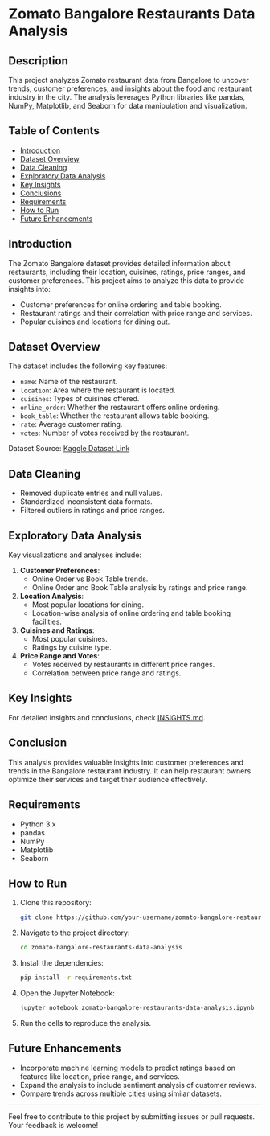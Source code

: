 # Zomato Bangalore Restaurants Data Analysis

## Description
This project analyzes Zomato restaurant data from Bangalore to uncover trends, customer preferences, and insights about the food and restaurant industry in the city. The analysis leverages Python libraries like pandas, NumPy, Matplotlib, and Seaborn for data manipulation and visualization.

## Table of Contents
- [Introduction](#introduction)
- [Dataset Overview](#dataset-overview)
- [Data Cleaning](#data-cleaning)
- [Exploratory Data Analysis](#exploratory-data-analysis)
- [Key Insights](#key-insights)
- [Conclusions](#conclusions)
- [Requirements](#requirements)
- [How to Run](#how-to-run)
- [Future Enhancements](#future-enhancements)

## Introduction
The Zomato Bangalore dataset provides detailed information about restaurants, including their location, cuisines, ratings, price ranges, and customer preferences. This project aims to analyze this data to provide insights into:
- Customer preferences for online ordering and table booking.
- Restaurant ratings and their correlation with price range and services.
- Popular cuisines and locations for dining out.

## Dataset Overview
The dataset includes the following key features:
- `name`: Name of the restaurant.
- `location`: Area where the restaurant is located.
- `cuisines`: Types of cuisines offered.
- `online_order`: Whether the restaurant offers online ordering.
- `book_table`: Whether the restaurant allows table booking.
- `rate`: Average customer rating.
- `votes`: Number of votes received by the restaurant.


Dataset Source: [Kaggle Dataset Link](https://www.kaggle.com/datasets/himanshupoddar/zomato-bangalore-restaurants)

## Data Cleaning
- Removed duplicate entries and null values.
- Standardized inconsistent data formats.
- Filtered outliers in ratings and price ranges.

## Exploratory Data Analysis
Key visualizations and analyses include:
1. **Customer Preferences**:
   - Online Order vs Book Table trends.
   - Online Order and Book Table analysis by ratings and price range.
2. **Location Analysis**:
   - Most popular locations for dining.
   - Location-wise analysis of online ordering and table booking facilities.
3. **Cuisines and Ratings**:
   - Most popular cuisines.
   - Ratings by cuisine type.
4. **Price Range and Votes**:
   - Votes received by restaurants in different price ranges.
   - Correlation between price range and ratings.

## Key Insights 
For detailed insights and conclusions, check [INSIGHTS.md](INSIGHTS.md).

## Conclusion
This analysis provides valuable insights into customer preferences and trends in the Bangalore restaurant industry. It can help restaurant owners optimize their services and target their audience effectively.

## Requirements
- Python 3.x
- pandas
- NumPy
- Matplotlib
- Seaborn

## How to Run
1. Clone this repository:
   ```bash
   git clone https://github.com/your-username/zomato-bangalore-restaurants-data-analysis.git
   ```
2. Navigate to the project directory:
   ```bash
   cd zomato-bangalore-restaurants-data-analysis
   ```
3. Install the dependencies:
   ```bash
   pip install -r requirements.txt
   ```
4. Open the Jupyter Notebook:
   ```bash
   jupyter notebook zomato-bangalore-restaurants-data-analysis.ipynb
   ```
5. Run the cells to reproduce the analysis.

## Future Enhancements
- Incorporate machine learning models to predict ratings based on features like location, price range, and services.
- Expand the analysis to include sentiment analysis of customer reviews.
- Compare trends across multiple cities using similar datasets.

---
Feel free to contribute to this project by submitting issues or pull requests. Your feedback is welcome!

